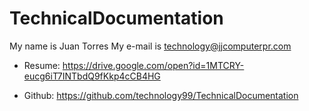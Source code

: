 # TechnicalDocumentation
My name is Juan Torres 
My e-mail is technology@jjcomputerpr.com

- Resume: https://drive.google.com/open?id=1MTCRY-eucg6iT7INTbdQ9fKkp4cCB4HG

- Github: https://github.com/technology99/TechnicalDocumentation
